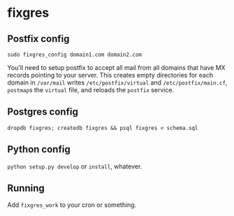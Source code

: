 # fixgres

## Postfix config

`sudo fixgres_config domain1.com domain2.com`

You'll need to setup postfix to accept all mail from all domains that have MX records pointing to your server. This creates empty directories for each domain in `/var/mail` writes `/etc/postfix/virtual` and `/etc/postfix/main.cf`, `postmap`s the `virtual` file, and reloads the `postfix` service.

## Postgres config

`dropdb fixgres; createdb fixgres && psql fixgres < schema.sql`

## Python config

`python setup.py develop` or `install`, whatever.

## Running

Add `fixgres_work` to your cron or something.

